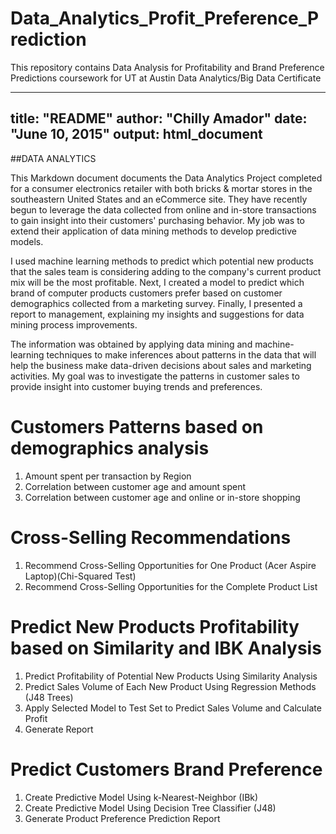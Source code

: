 # Data_Analytics_Profit_Preference_Prediction
This repository contains Data Analysis for Profitability and Brand Preference Predictions coursework for UT at Austin Data Analytics/Big Data Certificate

---
title: "README"
author: "Chilly Amador"
date: "June 10, 2015"
output: html_document
---

##DATA ANALYTICS 

This Markdown document documents the Data Analytics Project completed for a consumer electronics retailer with both bricks & mortar stores in the southeastern United States and an eCommerce site. They have recently begun to leverage the data collected from online and in-store transactions to gain insight into their customers' purchasing behavior. My job was to extend their application of data mining methods to develop predictive models.

I used machine learning methods to predict which potential new products that the sales team is considering adding to the company's current product mix will be the most profitable.  Next, I created a model to predict which brand of computer products customers prefer based on customer demographics collected from a marketing survey. Finally, I presented  a report to management, explaining my insights and suggestions for data mining process improvements.

The information was obtained by applying data mining and machine-learning techniques to make inferences about patterns in the data that will help the business make data-driven decisions about sales and marketing activities. My goal was to investigate the patterns in customer sales to provide insight into customer buying trends and preferences. 

# Customers Patterns based on demographics analysis

1.  Amount spent per transaction by Region
2.  Correlation between customer age and amount spent 
3.  Correlation between customer age and online or in-store shopping

# Cross-Selling Recommendations

1. Recommend Cross-Selling Opportunities for One Product (Acer Aspire Laptop)(Chi-Squared Test)
2. Recommend Cross-Selling Opportunities for the Complete Product List

# Predict New Products Profitability based on Similarity and IBK Analysis

1. Predict Profitability of Potential New Products Using Similarity Analysis
2. Predict Sales Volume of Each New Product Using Regression Methods (J48 Trees)
3. Apply Selected Model to Test Set to Predict Sales Volume and Calculate Profit
4. Generate Report

# Predict Customers Brand Preference
1. Create Predictive Model Using k-Nearest-Neighbor (IBk)
2. Create Predictive Model Using Decision Tree Classifier (J48)
3. Generate Product Preference Prediction Report
 
